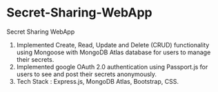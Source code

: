 # Secret-Sharing-WebApp

Secret Sharing WebApp

1) Implemented Create, Read, Update and Delete (CRUD) functionality using Mongoose with MongoDB Atlas database for users to manage their secrets.
2) Implemented google OAuth 2.0 authentication using Passport.js for users to see and post their secrets anonymously.
3) Tech Stack : Express.js, MongoDB Atlas, Bootstrap, CSS.
